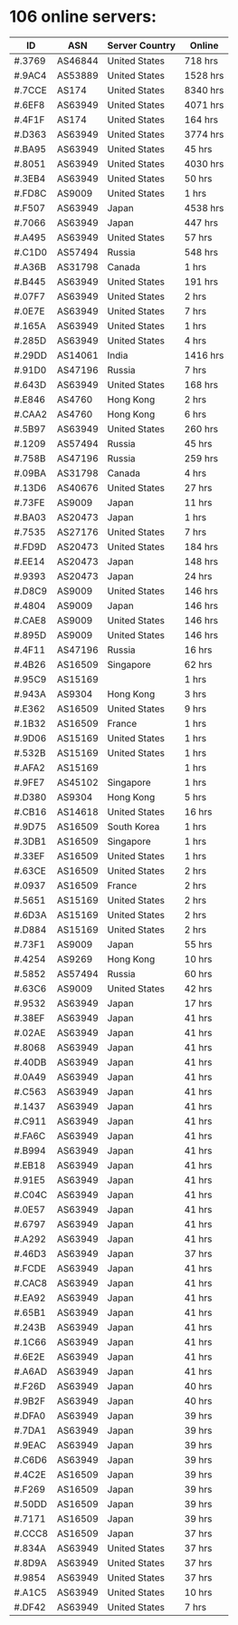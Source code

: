 # 106 online servers:

| ID | ASN | Server Country | Online |
| ------ | ------ | ------ | ------ |
| #.3769 | AS46844 | United States | 718 hrs |
| #.9AC4 | AS53889 | United States | 1528 hrs |
| #.7CCE | AS174 | United States | 8340 hrs |
| #.6EF8 | AS63949 | United States | 4071 hrs |
| #.4F1F | AS174 | United States | 164 hrs |
| #.D363 | AS63949 | United States | 3774 hrs |
| #.BA95 | AS63949 | United States | 45 hrs |
| #.8051 | AS63949 | United States | 4030 hrs |
| #.3EB4 | AS63949 | United States | 50 hrs |
| #.FD8C | AS9009 | United States | 1 hrs |
| #.F507 | AS63949 | Japan | 4538 hrs |
| #.7066 | AS63949 | Japan | 447 hrs |
| #.A495 | AS63949 | United States | 57 hrs |
| #.C1D0 | AS57494 | Russia | 548 hrs |
| #.A36B | AS31798 | Canada | 1 hrs |
| #.B445 | AS63949 | United States | 191 hrs |
| #.07F7 | AS63949 | United States | 2 hrs |
| #.0E7E | AS63949 | United States | 7 hrs |
| #.165A | AS63949 | United States | 1 hrs |
| #.285D | AS63949 | United States | 4 hrs |
| #.29DD | AS14061 | India | 1416 hrs |
| #.91D0 | AS47196 | Russia | 7 hrs |
| #.643D | AS63949 | United States | 168 hrs |
| #.E846 | AS4760 | Hong Kong | 2 hrs |
| #.CAA2 | AS4760 | Hong Kong | 6 hrs |
| #.5B97 | AS63949 | United States | 260 hrs |
| #.1209 | AS57494 | Russia | 45 hrs |
| #.758B | AS47196 | Russia | 259 hrs |
| #.09BA | AS31798 | Canada | 4 hrs |
| #.13D6 | AS40676 | United States | 27 hrs |
| #.73FE | AS9009 | Japan | 11 hrs |
| #.BA03 | AS20473 | Japan | 1 hrs |
| #.7535 | AS27176 | United States | 7 hrs |
| #.FD9D | AS20473 | United States | 184 hrs |
| #.EE14 | AS20473 | Japan | 148 hrs |
| #.9393 | AS20473 | Japan | 24 hrs |
| #.D8C9 | AS9009 | United States | 146 hrs |
| #.4804 | AS9009 | Japan | 146 hrs |
| #.CAE8 | AS9009 | United States | 146 hrs |
| #.895D | AS9009 | United States | 146 hrs |
| #.4F11 | AS47196 | Russia | 16 hrs |
| #.4B26 | AS16509 | Singapore | 62 hrs |
| #.95C9 | AS15169 |  | 1 hrs |
| #.943A | AS9304 | Hong Kong | 3 hrs |
| #.E362 | AS16509 | United States | 9 hrs |
| #.1B32 | AS16509 | France | 1 hrs |
| #.9D06 | AS15169 | United States | 1 hrs |
| #.532B | AS15169 | United States | 1 hrs |
| #.AFA2 | AS15169 |  | 1 hrs |
| #.9FE7 | AS45102 | Singapore | 1 hrs |
| #.D380 | AS9304 | Hong Kong | 5 hrs |
| #.CB16 | AS14618 | United States | 16 hrs |
| #.9D75 | AS16509 | South Korea | 1 hrs |
| #.3DB1 | AS16509 | Singapore | 1 hrs |
| #.33EF | AS16509 | United States | 1 hrs |
| #.63CE | AS16509 | United States | 2 hrs |
| #.0937 | AS16509 | France | 2 hrs |
| #.5651 | AS15169 | United States | 2 hrs |
| #.6D3A | AS15169 | United States | 2 hrs |
| #.D884 | AS15169 | United States | 2 hrs |
| #.73F1 | AS9009 | Japan | 55 hrs |
| #.4254 | AS9269 | Hong Kong | 10 hrs |
| #.5852 | AS57494 | Russia | 60 hrs |
| #.63C6 | AS9009 | United States | 42 hrs |
| #.9532 | AS63949 | Japan | 17 hrs |
| #.38EF | AS63949 | Japan | 41 hrs |
| #.02AE | AS63949 | Japan | 41 hrs |
| #.8068 | AS63949 | Japan | 41 hrs |
| #.40DB | AS63949 | Japan | 41 hrs |
| #.0A49 | AS63949 | Japan | 41 hrs |
| #.C563 | AS63949 | Japan | 41 hrs |
| #.1437 | AS63949 | Japan | 41 hrs |
| #.C911 | AS63949 | Japan | 41 hrs |
| #.FA6C | AS63949 | Japan | 41 hrs |
| #.B994 | AS63949 | Japan | 41 hrs |
| #.EB18 | AS63949 | Japan | 41 hrs |
| #.91E5 | AS63949 | Japan | 41 hrs |
| #.C04C | AS63949 | Japan | 41 hrs |
| #.0E57 | AS63949 | Japan | 41 hrs |
| #.6797 | AS63949 | Japan | 41 hrs |
| #.A292 | AS63949 | Japan | 41 hrs |
| #.46D3 | AS63949 | Japan | 37 hrs |
| #.FCDE | AS63949 | Japan | 41 hrs |
| #.CAC8 | AS63949 | Japan | 41 hrs |
| #.EA92 | AS63949 | Japan | 41 hrs |
| #.65B1 | AS63949 | Japan | 41 hrs |
| #.243B | AS63949 | Japan | 41 hrs |
| #.1C66 | AS63949 | Japan | 41 hrs |
| #.6E2E | AS63949 | Japan | 41 hrs |
| #.A6AD | AS63949 | Japan | 41 hrs |
| #.F26D | AS63949 | Japan | 40 hrs |
| #.9B2F | AS63949 | Japan | 40 hrs |
| #.DFA0 | AS63949 | Japan | 39 hrs |
| #.7DA1 | AS63949 | Japan | 39 hrs |
| #.9EAC | AS63949 | Japan | 39 hrs |
| #.C6D6 | AS63949 | Japan | 39 hrs |
| #.4C2E | AS16509 | Japan | 39 hrs |
| #.F269 | AS16509 | Japan | 39 hrs |
| #.50DD | AS16509 | Japan | 39 hrs |
| #.7171 | AS16509 | Japan | 39 hrs |
| #.CCC8 | AS16509 | Japan | 37 hrs |
| #.834A | AS63949 | United States | 37 hrs |
| #.8D9A | AS63949 | United States | 37 hrs |
| #.9854 | AS63949 | United States | 37 hrs |
| #.A1C5 | AS63949 | United States | 10 hrs |
| #.DF42 | AS63949 | United States | 7 hrs |

